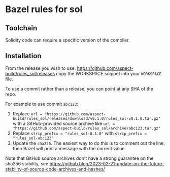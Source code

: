 # Bazel rules for sol

## Toolchain

Solidity code can require a specific version of the compiler.

## Installation

From the release you wish to use:
<https://github.com/aspect-build/rules_sol/releases>
copy the WORKSPACE snippet into your `WORKSPACE` file.

To use a commit rather than a release, you can point at any SHA of the repo.

For example to use commit `abc123`:

1. Replace `url = "https://github.com/aspect-build/rules_sol/releases/download/v0.1.0/rules_sol-v0.1.0.tar.gz"` with a GitHub-provided source archive like `url = "https://github.com/aspect-build/rules_sol/archive/abc123.tar.gz"`
1. Replace `strip_prefix = "rules_sol-0.1.0"` with `strip_prefix = "rules_sol-abc123"`
1. Update the `sha256`. The easiest way to do this is to comment out the line, then Bazel will print a message with the correct value.

Note that GitHub source archives don't have a strong guarantee on the sha256 stability, see <https://github.blog/2023-02-21-update-on-the-future-stability-of-source-code-archives-and-hashes/>
